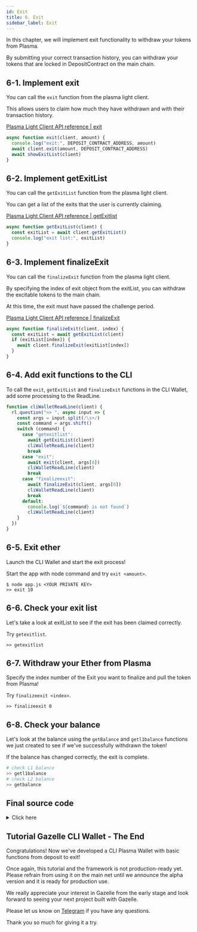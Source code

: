 ```yaml
---
id: Exit
title: 6. Exit
sidebar_label: Exit
---
```


In this chapter, we will implement exit functionality to withdraw your tokens from Plasma.

By submitting your correct transaction history, you can withdraw your tokens that are locked in DepositContract on the main chain.

## 6-1. Implement exit

You can call the `exit` function from the plasma light client.

This allows users to claim how much they have withdrawn and with their transaction history.

[Plasma Light Client API reference | exit](/docs/api/Plasma_Light_Client#exit)

```javascript
async function exit(client, amount) {
  console.log("exit:", DEPOSIT_CONTRACT_ADDRESS, amount)
  await client.exit(amount, DEPOSIT_CONTRACT_ADDRESS)
  await showExitList(client)
}
```

## 6-2. Implement getExitList

You can call the `getExitList` function from the plasma light client.

You can get a list of the exits that the user is currently claiming.

[Plasma Light Client API reference | getExitlist](/docs/api/Plasma_Light_Client#getexitlist)

```javascript
async function getExitList(client) {
  const exitList = await client.getExitList()
  console.log("exit list:", exitList)
}
```

## 6-3. Implement finalizeExit

You can call the `finalizeExit` function from the plasma light client.

By specifying the index of exit object from the exitList, you can withdraw the excitable tokens to the main chain.

At this time, the exit must have passed the challenge period.

[Plasma Light Client API reference | finalizeExit](/docs/api/Plasma_Light_Client#finalizeexit)

```javascript
async function finalizeExit(client, index) {
  const exitList = await getExitList(client)
  if (exitList[index]) {
    await client.finalizeExit(exitList[index])
  }
}
```

## 6-4. Add exit functions to the CLI

To call the `exit`, `getExitList` and `finalizeExit` functions in the CLI Wallet, add some processing to the ReadLine.

```javascript
function cliWalletReadLine(client) {
  rl.question(">> ", async input => {
    const args = input.split(/\s+/)
    const command = args.shift()
    switch (command) {
      case "getexitlist":
        await getExitList(client)
        cliWalletReadLine(client)
        break
      case "exit":
        await exit(client, args[0])
        cliWalletReadLine(client)
        break
      case "finalizeexit":
        await finalizeExit(client, args[0])
        cliWalletReadLine(client)
        break
      default:
        console.log(`${command} is not found`)
        cliWalletReadLine(client)
    }
  })
}
```

## 6-5. Exit ether

Launch the CLI Wallet and start the exit process!

Start the app with node command and try `exit <amount>`.

```
$ node app.js <YOUR PRIVATE KEY>
>> exit 10
```

## 6-6. Check your exit list

Let's take a look at exitList to see if the exit has been claimed correctly.

Try `getexitlist`.

```
>> getexitlist
```

## 6-7. Withdraw your Ether from Plasma

Specify the index number of the Exit you want to finalize and pull the token from Plasma!

Try `finalizeexit <index>`.

```
>> finalizeexit 0
```

## 6-8. Check your balance

Let's look at the balance using the `getBalance` and `getl1balance` functions we just created to see if we've successfully withdrawn the token!

If the balance has changed correctly, the exit is complete.

```bash
# check L1 balance
>> getl1balance
# check L2 balance
>> getbalance
```

## Final source code

<details>
<summary>Click here</summary>

```javascript
const readline = require("readline")
const ethers = require("ethers")
const leveldown = require("leveldown")
const { Bytes } = require("@cryptoeconomicslab/primitives")
const { LevelKeyValueStore } = require("@cryptoeconomicslab/level-kvs")
const initializeLightClient = require("@cryptoeconomicslab/eth-plasma-light-client")
  .default

// TODO: Please enter your private key when you start the application.
const PRIVATE_KEY = process.argv[2] || ""
if (!PRIVATE_KEY) {
  throw "Please set your private key"
}
const config = require("./config.local.json")
const DEPOSIT_CONTRACT_ADDRESS = config.payoutContracts.DepositContract
const wallet = new ethers.Wallet(
  PRIVATE_KEY,
  new ethers.providers.JsonRpcProvider("http://127.0.0.1:8545")
)

const rl = readline.createInterface({
  input: process.stdin,
  output: process.stdout
})

async function deposit(client, amount) {
  console.log("deposit:", amount)
  await client.deposit(amount, DEPOSIT_CONTRACT_ADDRESS)
}

async function getBalance(client) {
  const balance = await client.getBalance()
  console.log(
    `${client.address}: ${ethers.utils.formatEther(
      balance[0].amount.toString()
    )} ETH`
  )
}

async function getL1Balance(client) {
  const balance = await wallet.getBalance()
  console.log(
    `${client.address}: ${ethers.utils.formatEther(balance.toString())} ETH`
  )
}

async function transfer(client, amount, to) {
  console.log("transfer:", to, amount)
  await client.transfer(amount, DEPOSIT_CONTRACT_ADDRESS, to)
}

async function exit(client, amount) {
  console.log("exit:", DEPOSIT_CONTRACT_ADDRESS, amount)
  await client.exit(amount, DEPOSIT_CONTRACT_ADDRESS)
  await showExitList(client)
}

async function getExitList(client) {
  const exitList = await client.getExitList()
  console.log("exit list:", exitList)
}

async function finalizeExit(client, index) {
  const exitList = await getExitList(client)
  if (exitList[index]) {
    await client.finalizeExit(exitList[index])
  }
}

async function startLightClient() {
  const dbName = wallet.address
  const kvs = new LevelKeyValueStore(
    Bytes.fromString(dbName),
    leveldown(dbName)
  )
  const lightClient = await initializeLightClient({
    wallet,
    kvs,
    config,
    aggregatorEndpoint: "http://127.0.0.1:3000"
  })
  await lightClient.start()
  return lightClient
}

function cliWalletReadLine(client) {
  rl.question(">> ", async input => {
    const args = input.split(/\s+/)
    const command = args.shift()
    switch (command) {
      case "deposit":
        await deposit(client, args[0])
        cliWalletReadLine(client)
        break
      case "getbalance":
        await getBalance(client)
        cliWalletReadLine(client)
        break
      case "getl1balance":
        await getL1Balance(client)
        cliWalletReadLine(client)
        break
      case "transfer":
        await transfer(client, args[0], args[1])
        cliWalletReadLine(client)
        break
      case "getexitlist":
        await getExitList(client)
        cliWalletReadLine(client)
        break
      case "exit":
        await exit(client, args[0])
        cliWalletReadLine(client)
        break
      case "finalizeexit":
        await finalizeExit(client, args[0])
        cliWalletReadLine(client)
        break
      case "quit":
        console.log("Bye.")
        rl.close()
        process.exit()
      default:
        console.log(`${command} is not found`)
        cliWalletReadLine(client)
    }
  })
}

async function main() {
  const client = await startLightClient()
  cliWalletReadLine(client)
}

main()
```

</details>

## Tutorial Gazelle CLI Wallet - The End

Congratulations!
Now we've developed a CLI Plasma Wallet with basic functions from deposit to exit!

Once again, this tutorial and the framework is not production-ready yet. Please refrain from using it on the main net until we announce the alpha version and it is ready for production use.

We really appreciate your interest in Gazelle from the early stage and look forward to seeing your next project built with Gazelle.

Please let us know on [Telegram](https://t.me/cryptoeocnomicslab) if you have any questions.

Thank you so much for giving it a try.
